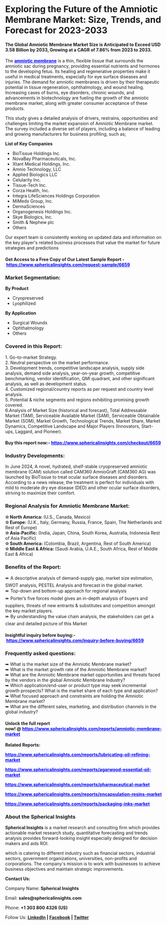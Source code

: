 <h1>Exploring the Future of the Amniotic Membrane Market: Size, Trends, and Forecast for 2023-2033</h1>
<h4><strong>The Global Amniotic Membrane Market Size is Anticipated to Exceed USD 3.58 Billion by 2033, Growing at a CAGR of 7.86% from 2023 to 2033.</strong></h4>
<p>The&nbsp;<span style="color: #0000ff;"><strong><a style="color: #0000ff;" href="https://www.sphericalinsights.com/reports/amniotic-membrane-market" target="_blank" rel="noopener">amniotic membrane</a></strong></span>&nbsp;is a thin, flexible tissue that surrounds the amniotic sac during pregnancy, providing essential nutrients and hormones to the developing fetus. Its healing and regenerative properties make it useful in medical treatments, especially for eye surface diseases and injuries. The demand for amniotic membranes is driven by their therapeutic potential in tissue regeneration, ophthalmology, and wound healing. Increasing cases of burns, eye disorders, chronic wounds, and advancements in biotechnology are fueling the growth of the amniotic membrane market, along with greater consumer acceptance of these products.</p>
<p>This study gives a detailed analysis of drivers, restrains, opportunities and challenges limiting the market expansion of Amniotic Membrane market. The survey included a diverse set of players, including a balance of leading and growing manufacturers for business profiling, such as;</p>
<p><strong>List of Key Companies</strong></p>
<ul>
<li>BioTissue Holdings Inc.</li>
<li>NovaBay Pharmaceuticals, Inc.</li>
<li>Xtant Medical Holdings, Inc.</li>
<li>Amnio Technology, LLC</li>
<li>Applied Biologics LLC</li>
<li>Celularity Inc.</li>
<li>Tissue-Tech Inc.</li>
<li>Corza Health, Inc.</li>
<li>Integra LifeSciences Holdings Corporation</li>
<li>MiMedx Group, Inc.</li>
<li>DermaSciences</li>
<li>Organogenesis Holdings Inc.</li>
<li>Skye Biologics, Inc.</li>
<li>Smith &amp; Nephew plc</li>
<li>Others &nbsp;</li>
</ul>
<p>Our expert team is consistently working on updated data and information on the key player's related business processes that value the market for future strategies and predictions</p>
<h4><strong>Get Access to a Free Copy of Our Latest Sample Report -&nbsp;<span style="color: #0000ff;"><a style="color: #0000ff;" href="https://www.sphericalinsights.com/request-sample/6659" target="_blank" rel="noopener">https://www.sphericalinsights.com/request-sample/6659</a></span></strong></h4>
<h3><strong>Market Segmentation:</strong></h3>
<p><strong>By Product</strong></p>
<ul>
<li>Cryopreserved</li>
<li>Lyophilized&nbsp;&nbsp;&nbsp;</li>
</ul>
<p><strong>By Application</strong></p>
<ul>
<li>Surgical Wounds</li>
<li>Ophthalmology</li>
<li>Others</li>
</ul>
<h3>Covered in this Report:</h3>
<p>1. Go-to-market Strategy.<br />2. Neutral perspective on the market performance.<br />3. Development trends, competitive landscape analysis, supply side analysis, demand side analysis, year-on-year growth, competitive benchmarking, vendor identification, QMI quadrant, and other significant analysis, as well as development status.<br />4. Customized regional/country reports as per request and country level analysis.<br />5. Potential &amp; niche segments and regions exhibiting promising growth covered.<br />6.Analysis of Market Size (historical and forecast), Total Addressable Market (TAM), Serviceable Available Market (SAM), Serviceable Obtainable Market (SOM), Market Growth, Technological Trends, Market Share, Market Dynamics, Competitive Landscape and Major Players (Innovators, Start-ups, Laggard, and Pioneer).</p>
<h4>Buy this report now:-&nbsp;<span style="color: #0000ff;"><a style="color: #0000ff;" href="https://www.sphericalinsights.com/checkout/6659" target="_blank" rel="noopener">https://www.sphericalinsights.com/checkout/6659</a></span></h4>
<h3>Industry Developments:</h3>
<p>In June 2024, A novel, hydrated, shelf-stable cryopreserved amniotic membrane (CAM) solution called CAM360 AmnioGraft (CAM360 AG) was launched by BioTissue to treat ocular surface diseases and disorders. According to a news release, the treatment is perfect for individuals with mild to moderate dry eye disease (DED) and other ocular surface disorders, striving to maximize their comfort.</p>
<h3><strong>Regional Analysis for Amniotic Membrane Market:</strong></h3>
<p><strong>✫ North America:&nbsp;</strong>(U.S., Canada, Mexico)<br /><strong>✫ Europe:&nbsp;</strong>(U.K., Italy, Germany, Russia, France, Spain, The Netherlands and Rest of Europe)<br /><strong>✫ Asia-Pacific:&nbsp;</strong>(India, Japan, China, South Korea, Australia, Indonesia Rest of Asia Pacific)<br /><strong>✫ South America:&nbsp;</strong>(Colombia, Brazil, Argentina, Rest of South America)<br /><strong>✫ Middle East &amp; Africa:&nbsp;</strong>(Saudi Arabia, U.A.E., South Africa, Rest of Middle East &amp; Africa)</p>
<h3>Benefits of the Report:</h3>
<p>⏩ A descriptive analysis of demand-supply gap, market size estimation, SWOT analysis, PESTEL Analysis and forecast in the global market.<br />⏩ Top-down and bottom-up approach for regional analysis<br />⏩ Porter&rsquo;s five forces model gives an in-depth analysis of buyers and suppliers, threats of new entrants &amp; substitutes and competition amongst the key market players.<br />⏩ By understanding the value chain analysis, the stakeholders can get a clear and detailed picture of this Market</p>
<h4>Insightful inquiry before buying:-&nbsp;<span style="color: #0000ff;"><a style="color: #0000ff;" href="https://www.sphericalinsights.com/inquiry-before-buying/6659" target="_blank" rel="noopener">https://www.sphericalinsights.com/inquiry-before-buying/6659</a></span></h4>
<h3>Frequently asked questions:</h3>
<p>➥ What is the market size of the Amniotic Membrane market?<br />➥ What is the market growth rate of the Amniotic Membrane market?<br />➥ What are the Amniotic Membrane market opportunities and threats faced by the vendors in the global Amniotic Membrane Industry?<br />➥ Which application/end-user or product type may seek incremental growth prospects? What is the market share of each type and application?<br />➥ What focused approach and constraints are holding the Amniotic Membrane market?<br />➥ What are the different sales, marketing, and distribution channels in the global industry?</p>
<h4>Unlock the full report now!&nbsp;@&nbsp;<span style="color: #0000ff;"><strong><a style="color: #0000ff;" href="https://www.sphericalinsights.com/reports/amniotic-membrane-market" target="_blank" rel="noopener">https://www.sphericalinsights.com/reports/amniotic-membrane-market</a></strong></span></h4>
<p><strong>Related Reports:</strong></p>
<p><span style="color: #0000ff;"><strong><a style="color: #0000ff;" href="https://www.sphericalinsights.com/reports/lubricating-oil-refining-market">https://www.sphericalinsights.com/reports/lubricating-oil-refining-market</a></strong></span></p>
<p><span style="color: #0000ff;"><strong><a style="color: #0000ff;" href="https://www.sphericalinsights.com/reports/agarwood-essential-oil-market">https://www.sphericalinsights.com/reports/agarwood-essential-oil-market</a></strong></span></p>
<p><span style="color: #0000ff;"><strong><a style="color: #0000ff;" href="https://www.sphericalinsights.com/reports/pharmaceutical-market">https://www.sphericalinsights.com/reports/pharmaceutical-market</a></strong></span></p>
<p><span style="color: #0000ff;"><strong><a style="color: #0000ff;" href="https://www.sphericalinsights.com/reports/encapsulation-resins-market">https://www.sphericalinsights.com/reports/encapsulation-resins-market</a></strong></span></p>
<p><span style="color: #0000ff;"><strong><a style="color: #0000ff;" href="https://www.sphericalinsights.com/reports/packaging-inks-market">https://www.sphericalinsights.com/reports/packaging-inks-market</a>&nbsp;</strong></span></p>
<h3><strong>About the Spherical Insights</strong></h3>
<p><strong>Spherical Insights</strong>&nbsp;is a market research and consulting firm which provides actionable market research study, quantitative forecasting and trends analysis provides forward-looking insight especially designed for decision makers and aids ROI.</p>
<p>which is catering to different industry such as financial sectors, industrial sectors, government organizations, universities, non-profits and corporations. The company's mission is to work with businesses to achieve business objectives and maintain strategic improvements.</p>
<p><strong>Contact Us:</strong></p>
<p>Company Name:&nbsp;<strong>Spherical Insights</strong></p>
<p>Email:&nbsp;<strong>sales@sphericalinsights.com</strong></p>
<p>Phone:&nbsp;<strong>+1 303 800 4326 (US)</strong></p>
<p>Follow Us:&nbsp;<strong><a href="https://www.linkedin.com/company/spherical-insight/"><u>LinkedIn</u></a>&nbsp;|&nbsp;<a href="https://www.facebook.com/sphericalinsights22"><u>Facebook</u></a>&nbsp;|&nbsp;<a href="https://twitter.com/SInsights_US"><u>Twitter</u></a></strong></p>
